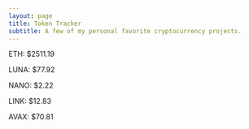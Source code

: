 ```yaml
---
layout: page
title: Token Tracker
subtitle: A few of my personal favorite cryptocurrency projects.
---
```


<!--BEGINCRYPTOINPUT-->
ETH: $2511.19

LUNA: $77.92

NANO: $2.22

LINK: $12.83

AVAX: $70.81

<!--ENDCRYPTOINPUT-->
